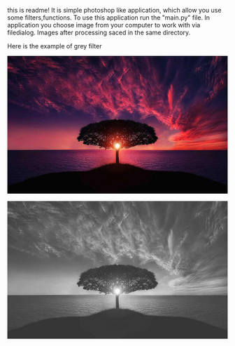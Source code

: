 this is readme!
  It is simple photoshop like application, which allow you use some filters,functions. To use this application
  run the "main.py" file. In application you choose image from your computer to work with via filedialog.
  Images after processing saced in the same directory.
  
  
  Here is the example of grey filter
  
  
  
  
  
  
  ![alt text](https://github.com/ateistemes/appfinal/blob/main/testimage.jpg)
  















![alt text](https://github.com/ateistemes/appfinal/blob/main/res.jpg)
